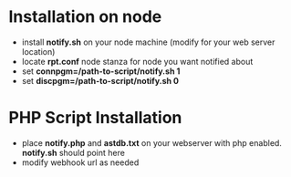 # Installation on node
- install **notify.sh** on your node machine (modify for your web server location)
- locate **rpt.conf** node stanza for node you want notified about
- set **connpgm=/path-to-script/notify.sh 1**
- set **discpgm=/path-to-script/notify.sh 0**

# PHP Script Installation
- place **notify.php** and **astdb.txt** on your webserver with php enabled. **notify.sh** should point here
- modify webhook url as needed
